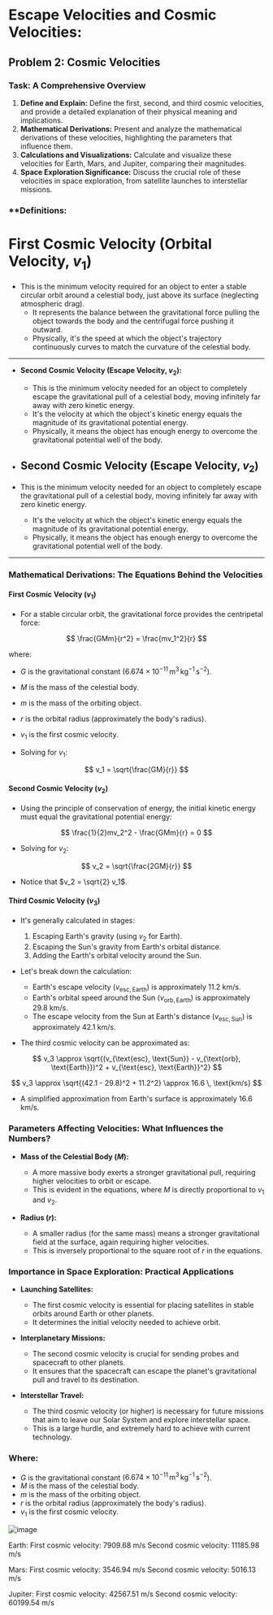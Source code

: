 # Escape Velocities and Cosmic Velocities: 

## Problem 2: Cosmic Velocities 


### **Task: A Comprehensive Overview**

1. **Define and Explain:** Define the first, second, and third cosmic velocities, and provide a detailed explanation of their physical meaning and implications.
2. **Mathematical Derivations:** Present and analyze the mathematical derivations of these velocities, highlighting the parameters that influence them.
3. **Calculations and Visualizations:** Calculate and visualize these velocities for Earth, Mars, and Jupiter, comparing their magnitudes.
4. **Space Exploration Significance:** Discuss the crucial role of these velocities in space exploration, from satellite launches to interstellar missions.

### **Definitions: 

# First Cosmic Velocity (Orbital Velocity, $v_1$)
- This is the minimum velocity required for an object to enter a stable circular orbit around a celestial body, just above its surface (neglecting atmospheric drag).
  - It represents the balance between the gravitational force pulling the object towards the body and the centrifugal force pushing it outward.
  - Physically, it's the speed at which the object's trajectory continuously curves to match the curvature of the celestial body.

---

- **Second Cosmic Velocity (Escape Velocity, $v_2$):**
  - This is the minimum velocity needed for an object to completely escape the gravitational pull of a celestial body, moving infinitely far away with zero kinetic energy.
  - It's the velocity at which the object's kinetic energy equals the magnitude of its gravitational potential energy.
  - Physically, it means the object has enough energy to overcome the gravitational potential well of the body.

- ## Second Cosmic Velocity (Escape Velocity, $v_2$)
- This is the minimum velocity needed for an object to completely escape the gravitational pull of a celestial body, moving infinitely far away with zero kinetic energy.
  - It's the velocity at which the object's kinetic energy equals the magnitude of its gravitational potential energy.
  - Physically, it means the object has enough energy to overcome the gravitational potential well of the body.

---


### **Mathematical Derivations: The Equations Behind the Velocities**

#### **First Cosmic Velocity ($v_1$)**

- For a stable circular orbit, the gravitational force provides the centripetal force:

$$
\frac{GMm}{r^2} = \frac{mv_1^2}{r}
$$

where:
- $G$ is the gravitational constant ($6.674 \times 10^{-11} \, \text{m}^3 \, \text{kg}^{-1} \, \text{s}^{-2}$).
- $M$ is the mass of the celestial body.
- $m$ is the mass of the orbiting object.
- $r$ is the orbital radius (approximately the body's radius).
- $v_1$ is the first cosmic velocity.

- Solving for $v_1$:

$$
v_1 = \sqrt{\frac{GM}{r}}
$$

#### **Second Cosmic Velocity ($v_2$)**

- Using the principle of conservation of energy, the initial kinetic energy must equal the gravitational potential energy:

$$
\frac{1}{2}mv_2^2 - \frac{GMm}{r} = 0
$$

- Solving for $v_2$:

$$
v_2 = \sqrt{\frac{2GM}{r}}
$$

- Notice that $v_2 = \sqrt{2} v_1$.

#### **Third Cosmic Velocity ($v_3$)**


- It's generally calculated in stages:
  1. Escaping Earth's gravity (using $v_2$ for Earth).
  2. Escaping the Sun's gravity from Earth's orbital distance.
  3. Adding the Earth's orbital velocity around the Sun.

- Let's break down the calculation:
  - Earth's escape velocity ($v_{\text{esc}, \text{Earth}}$) is approximately 11.2 km/s.
  - Earth's orbital speed around the Sun ($v_{\text{orb}, \text{Earth}}$) is approximately 29.8 km/s.
  - The escape velocity from the Sun at Earth's distance ($v_{\text{esc}, \text{Sun}}$) is approximately 42.1 km/s.

- The third cosmic velocity can be approximated as:

$$
v_3 \approx \sqrt{(v_{\text{esc}, \text{Sun}} - v_{\text{orb}, \text{Earth}})^2 + v_{\text{esc}, \text{Earth}}^2}
$$

$$
v_3 \approx \sqrt{(42.1 - 29.8)^2 + 11.2^2} \approx 16.6 \, \text{km/s}
$$

- A simplified approximation from Earth's surface is approximately 16.6 km/s.

### **Parameters Affecting Velocities: What Influences the Numbers?**

- **Mass of the Celestial Body ($M$):**
  - A more massive body exerts a stronger gravitational pull, requiring higher velocities to orbit or escape.
  - This is evident in the equations, where $M$ is directly proportional to $v_1$ and $v_2$.

- **Radius ($r$):**
  - A smaller radius (for the same mass) means a stronger gravitational field at the surface, again requiring higher velocities.
  - This is inversely proportional to the square root of $r$ in the equations.



### **Importance in Space Exploration: Practical Applications**

- **Launching Satellites:**
  - The first cosmic velocity is essential for placing satellites in stable orbits around Earth or other planets.
  - It determines the initial velocity needed to achieve orbit.

- **Interplanetary Missions:**
  - The second cosmic velocity is crucial for sending probes and spacecraft to other planets.
  - It ensures that the spacecraft can escape the planet's gravitational pull and travel to its destination.

- **Interstellar Travel:**
  - The third cosmic velocity (or higher) is necessary for future missions that aim to leave our Solar System and explore interstellar space.
  - This is a large hurdle, and extremely hard to achieve with current technology.

### Where:

- $G$ is the gravitational constant ($6.674 \times 10^{-11} \, \text{m}^3 \, \text{kg}^{-1} \, \text{s}^{-2}$).
- $M$ is the mass of the celestial body.
- $m$ is the mass of the orbiting object.
- $r$ is the orbital radius (approximately the body's radius).
- $v_1$ is the first cosmic velocity.

![image](https://github.com/user-attachments/assets/4858b1f2-83eb-4549-85b6-568f58dc9277)

Earth:
  First cosmic velocity: 7909.68 m/s
  Second cosmic velocity: 11185.98 m/s
  
Mars:
  First cosmic velocity: 3546.94 m/s
  Second cosmic velocity: 5016.13 m/s
  
Jupiter:
  First cosmic velocity: 42567.51 m/s
  Second cosmic velocity: 60199.54 m/s
